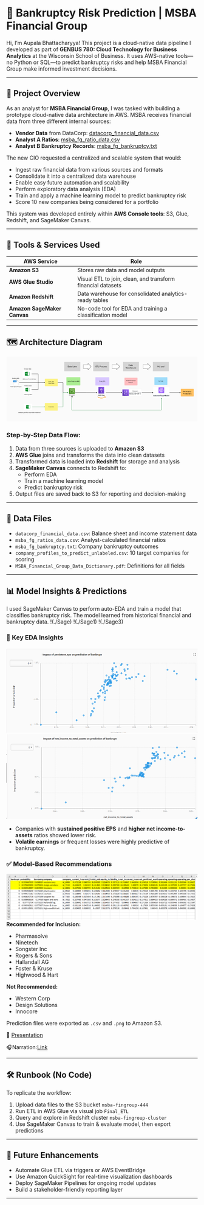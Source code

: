 # 🏦 Bankruptcy Risk Prediction | MSBA Financial Group

Hi, I’m Aupala Bhattacharyya! This project is a cloud-native data pipeline I developed as part of **GENBUS 780: Cloud Technology for Business Analytics** at the Wisconsin School of Business. It uses AWS-native tools—no Python or SQL—to predict bankruptcy risks and help MSBA Financial Group make informed investment decisions.

---

## 📌 Project Overview

As an analyst for **MSBA Financial Group**, I was tasked with building a prototype cloud-native data architecture in AWS. MSBA receives financial data from three different internal sources:

- **Vendor Data** from DataCorp: [datacorp_financial_data.csv](./datacorp_financial_data.csv)
- **Analyst A Ratios**: [msba_fg_ratio_data.csv](./msba_fg_ratio_data.csv)
- **Analyst B Bankruptcy Records**: [msba_fg_bankruptcy.txt](./msba_fg_bankruptcy.txt)

The new CIO requested a centralized and scalable system that would:

- Ingest raw financial data from various sources and formats
- Consolidate it into a centralized data warehouse
- Enable easy future automation and scalability
- Perform exploratory data analysis (EDA)
- Train and apply a machine learning model to predict bankruptcy risk
- Score 10 new companies being considered for a portfolio

This system was developed entirely within **AWS Console tools**: S3, Glue, Redshift, and SageMaker Canvas.

---

## 🧰 Tools & Services Used

| AWS Service              | Role                                                         |
|--------------------------|--------------------------------------------------------------|
| **Amazon S3**            | Stores raw data and model outputs                            |
| **AWS Glue Studio**      | Visual ETL to join, clean, and transform financial datasets  |
| **Amazon Redshift**      | Data warehouse for consolidated analytics-ready tables       |
| **Amazon SageMaker Canvas** | No-code tool for EDA and training a classification model  |

---

## 🗺 Architecture Diagram

![AWS Pipeline Architecture](./Picture1.png)

### Step-by-Step Data Flow:
1. Data from three sources is uploaded to **Amazon S3**
2. **AWS Glue** joins and transforms the data into clean datasets
3. Transformed data is loaded into **Redshift** for storage and analysis
4. **SageMaker Canvas** connects to Redshift to:
   - Perform EDA
   - Train a machine learning model
   - Predict bankruptcy risk
5. Output files are saved back to S3 for reporting and decision-making

---

## 📁 Data Files

- `datacorp_financial_data.csv`: Balance sheet and income statement data
- `msba_fg_ratios_data.csv`: Analyst-calculated financial ratios
- `msba_fg_bankruptcy.txt`: Company bankruptcy outcomes
- `company_profiles_to_predict_unlabeled.csv`: 10 target companies for scoring
- `MSBA_Financial_Group_Data_Dictionary.pdf`: Definitions for all fields

---

## 📊 Model Insights & Predictions

I used SageMaker Canvas to perform auto-EDA and train a model that classifies bankruptcy risk. The model learned from historical financial and bankruptcy data.
!(./Sage)
!(./Sage1)
!(./Sage3)

### 📌 Key EDA Insights
![EDA_Insights](./EDA.png)
![EDA2](./EDA2.png)
- Companies with **sustained positive EPS** and **higher net income-to-assets** ratios showed lower risk.
- **Volatile earnings** or frequent losses were highly predictive of bankruptcy.

### ✅ Model-Based Recommendations
![Output](./Output.png)
**Recommended for Inclusion:**
- Pharmasolve  
- Ninetech  
- Songster Inc  
- Rogers & Sons  
- Hallandall AG  
- Foster & Kruse  
- Highwood & Hart  

**Not Recommended:**
- Western Corp  
- Design Solutions  
- Innocore  

Prediction files were exported as `.csv` and `.png` to Amazon S3.

🧾 [Presentation](./CT_Aupala%20(1).pdf)

🎧Narration:[Link](https://www.loom.com/share/9b369b60dbf9468585e0f5e2f1a45606?sid=43bdb728-c6b8-4fd3-a4a8-1f03f2d75381)

---

## 🛠 Runbook (No Code)

To replicate the workflow:
1. Upload data files to the S3 bucket `msba-fingroup-444`
2. Run ETL in AWS Glue via visual job `Final_ETL`
3. Query and explore in Redshift cluster `msba-fingroup-cluster`
4. Use SageMaker Canvas to train & evaluate model, then export predictions

---

## 🔭 Future Enhancements

- Automate Glue ETL via triggers or AWS EventBridge
- Use Amazon QuickSight for real-time visualization dashboards
- Deploy SageMaker Pipelines for ongoing model updates
- Build a stakeholder-friendly reporting layer

---
